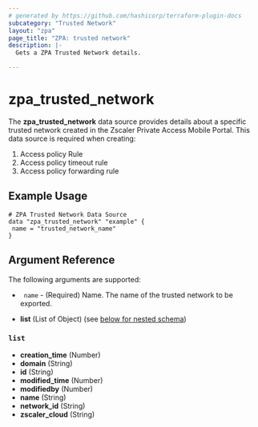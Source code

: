 ```yaml
---
# generated by https://github.com/hashicorp/terraform-plugin-docs
subcategory: "Trusted Network"
layout: "zpa"
page_title: "ZPA: trusted network"
description: |-
  Gets a ZPA Trusted Network details.

---
```


# zpa_trusted_network

The **zpa_trusted_network** data source provides details about a specific trusted network created in the Zscaler Private Access Mobile Portal.
This data source is required when creating:

1. Access policy Rule
2. Access policy timeout rule
3. Access policy forwarding rule

## Example Usage

```hcl
# ZPA Trusted Network Data Source
data "zpa_trusted_network" "example" {
 name = "trusted_network_name"
}
```
## Argument Reference

The following arguments are supported:

* ` name` - (Required) Name. The name of the trusted network to be exported.


- **list** (List of Object) (see [below for nested schema](#nestedatt--list))

<a id="nestedatt--list"></a>
### `list`

- **creation_time** (Number)
- **domain** (String)
- **id** (String)
- **modified_time** (Number)
- **modifiedby** (Number)
- **name** (String)
- **network_id** (String)
- **zscaler_cloud** (String)


